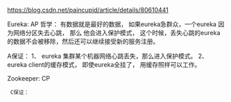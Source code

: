 https://blog.csdn.net/paincupid/article/details/80610441

Eureka: AP 
   哲学：  有数据就是最好的数据，   如果eureka急群众，一个eureka 因为网络分区失去心跳， 那么 他会进入保护模式， 这个时候，丢失心跳的eureka的数据不会被移除，然后还可以继续接受新的服务注册。
   
   A保证： 
            1、 eureka 集群某个机器网络心跳丢失，那么进入保护模式。
            2、 eureka client的缓存模式， 即使eureka全挂了， 用缓存照样可以工作。
            
            
Zookeeper: CP
     
     C保证：            